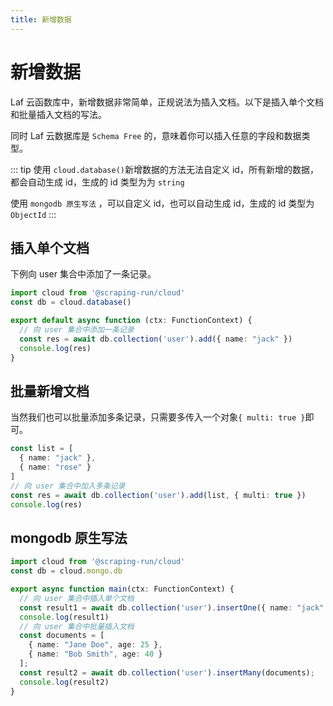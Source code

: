 ```yaml
---
title: 新增数据
---
```


# 新增数据

Laf 云函数库中，新增数据非常简单，正规说法为插入文档。以下是插入单个文档和批量插入文档的写法。

同时 Laf 云数据库是 `Schema Free` 的，意味着你可以插入任意的字段和数据类型。

::: tip
使用 `cloud.database()`新增数据的方法无法自定义 id，所有新增的数据，都会自动生成 id，生成的 id 类型为为 `string`

使用 `mongodb 原生写法` ，可以自定义 id，也可以自动生成 id，生成的 id 类型为 `ObjectId`
:::

## 插入单个文档

下例向 user 集合中添加了一条记录。

```typescript
import cloud from '@scraping-run/cloud'
const db = cloud.database()

export default async function (ctx: FunctionContext) {
  // 向 user 集合中添加一条记录
  const res = await db.collection('user').add({ name: "jack" })
  console.log(res)
}
```

## 批量新增文档

当然我们也可以批量添加多条记录，只需要多传入一个对象`{ multi: true }`即可。

```typescript
const list = [
  { name: "jack" },
  { name: "rose" }
]
// 向 user 集合中加入多条记录
const res = await db.collection('user').add(list, { multi: true })
console.log(res)
```

## mongodb 原生写法

```typescript
import cloud from '@scraping-run/cloud'
const db = cloud.mongo.db

export async function main(ctx: FunctionContext) {
  // 向 user 集合中插入单个文档
  const result1 = await db.collection('user').insertOne({ name: "jack" })
  console.log(result1)
  // 向 user 集合中批量插入文档
  const documents = [
    { name: "Jane Doe", age: 25 },
    { name: "Bob Smith", age: 40 }
  ];
  const result2 = await db.collection('user').insertMany(documents);
  console.log(result2)
}
```
